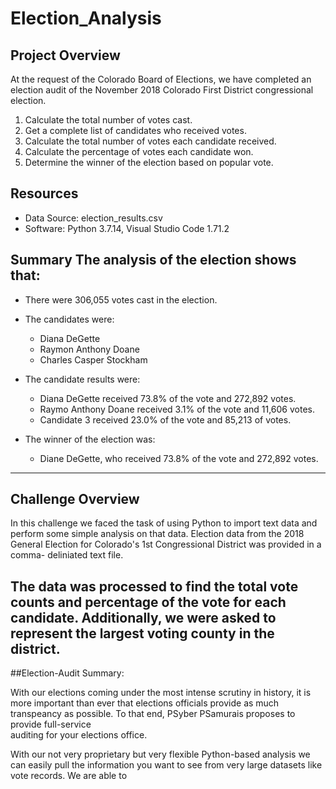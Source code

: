 # Election_Analysis

## Project Overview 

At the request of the Colorado Board of Elections, we have completed an election audit 
of the November 2018 Colorado First District congressional election.

1. Calculate the total number of votes cast. 
2. Get a complete list of candidates who received votes. 
3. Calculate the total number of votes each candidate received. 
4. Calculate the percentage of votes each candidate won. 
5. Determine the winner of the election based on popular vote.

## Resources 
  - Data Source: election_results.csv 
  - Software: Python 3.7.14, Visual Studio Code 1.71.2

## Summary The analysis of the election shows that: 
  - There were 306,055 votes cast in the election. 

  - The candidates were:
    - Diana DeGette
    - Raymon Anthony Doane 
    - Charles Casper Stockham

  - The candidate results were:
    - Diana DeGette received 73.8% of the vote and 272,892 votes. 
    - Raymo Anthony Doane received 3.1% of the vote and 11,606 votes.
    - Candidate 3 received 23.0% of the vote and 85,213 of votes. 
    
  - The winner of the election was:
    - Diane DeGette, who received 73.8% of the vote and 272,892 votes.
---
## Challenge Overview

In this challenge we faced the task of using Python to import text data and 
perform some simple analysis on that data. Election data from the 2018 General 
Election for Colorado's 1st Congressional District was provided in a comma-
deliniated text file.

The data was processed to find the total vote counts and percentage of the 
vote for each candidate. Additionally, we were asked to represent the largest 
voting county in the district. 
---
##Election-Audit Summary: 

With our elections coming under the most intense scrutiny in history, it is 
more important than ever that elections officials provide as much transpeancy
as possible. To that end, PSyber PSamurais proposes to provide full-service  
auditing for your elections office.

With our not very proprietary but very flexible Python-based analysis we can
easily pull the information you want to see from very large datasets like vote
records. We are able to 
